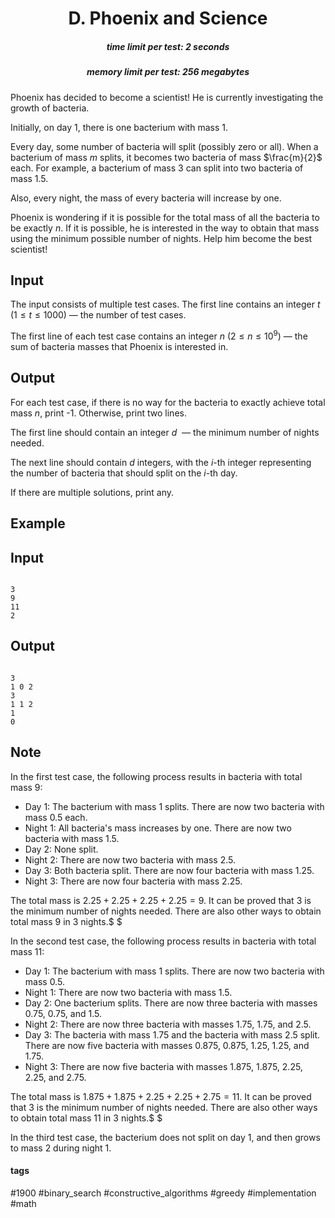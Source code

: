 <h1 style='text-align: center;'> D. Phoenix and Science</h1>

<h5 style='text-align: center;'>time limit per test: 2 seconds</h5>
<h5 style='text-align: center;'>memory limit per test: 256 megabytes</h5>

Phoenix has decided to become a scientist! He is currently investigating the growth of bacteria.

Initially, on day $1$, there is one bacterium with mass $1$.

Every day, some number of bacteria will split (possibly zero or all). When a bacterium of mass $m$ splits, it becomes two bacteria of mass $\frac{m}{2}$ each. For example, a bacterium of mass $3$ can split into two bacteria of mass $1.5$.

Also, every night, the mass of every bacteria will increase by one.

Phoenix is wondering if it is possible for the total mass of all the bacteria to be exactly $n$. If it is possible, he is interested in the way to obtain that mass using the minimum possible number of nights. Help him become the best scientist!

## Input

The input consists of multiple test cases. The first line contains an integer $t$ ($1 \le t \le 1000$) — the number of test cases.

The first line of each test case contains an integer $n$ ($2 \le n \le 10^9$) — the sum of bacteria masses that Phoenix is interested in. 

## Output

For each test case, if there is no way for the bacteria to exactly achieve total mass $n$, print -1. Otherwise, print two lines.

The first line should contain an integer $d$  — the minimum number of nights needed.

The next line should contain $d$ integers, with the $i$-th integer representing the number of bacteria that should split on the $i$-th day.

If there are multiple solutions, print any.

## Example

## Input


```

3
9
11
2

```
## Output


```

3
1 0 2 
3
1 1 2
1
0 
```
## Note

In the first test case, the following process results in bacteria with total mass $9$: 

* Day $1$: The bacterium with mass $1$ splits. There are now two bacteria with mass $0.5$ each.
* Night $1$: All bacteria's mass increases by one. There are now two bacteria with mass $1.5$.
* Day $2$: None split.
* Night $2$: There are now two bacteria with mass $2.5$.
* Day $3$: Both bacteria split. There are now four bacteria with mass $1.25$.
* Night $3$: There are now four bacteria with mass $2.25$.

 The total mass is $2.25+2.25+2.25+2.25=9$. It can be proved that $3$ is the minimum number of nights needed. There are also other ways to obtain total mass 9 in 3 nights.$ $

In the second test case, the following process results in bacteria with total mass $11$: 

* Day $1$: The bacterium with mass $1$ splits. There are now two bacteria with mass $0.5$.
* Night $1$: There are now two bacteria with mass $1.5$.
* Day $2$: One bacterium splits. There are now three bacteria with masses $0.75$, $0.75$, and $1.5$.
* Night $2$: There are now three bacteria with masses $1.75$, $1.75$, and $2.5$.
* Day $3$: The bacteria with mass $1.75$ and the bacteria with mass $2.5$ split. There are now five bacteria with masses $0.875$, $0.875$, $1.25$, $1.25$, and $1.75$.
* Night $3$: There are now five bacteria with masses $1.875$, $1.875$, $2.25$, $2.25$, and $2.75$.

 The total mass is $1.875+1.875+2.25+2.25+2.75=11$. It can be proved that $3$ is the minimum number of nights needed. There are also other ways to obtain total mass 11 in 3 nights.$ $

In the third test case, the bacterium does not split on day $1$, and then grows to mass $2$ during night $1$.



#### tags 

#1900 #binary_search #constructive_algorithms #greedy #implementation #math 